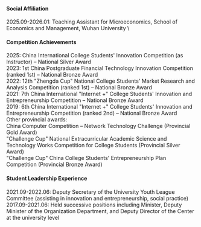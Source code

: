 


#### Social Affiliation
2025.09-2026.01: Teaching Assistant for Microeconomics, School of Economics and Management, Wuhan University \

#### Competition Achievements

2025: China International College Students' Innovation Competition (as Instructor) – National Silver Award \
2023: 1st China Postgraduate Financial Technology Innovation Competition (ranked 1st) – National Bronze Award \
2022: 12th "Zhengda Cup" National College Students' Market Research and Analysis Competition (ranked 1st) – National Bronze Award \
2021: 7th China International "Internet +" College Students' Innovation and Entrepreneurship Competition – National Bronze Award \
2019: 6th China International "Internet +" College Students' Innovation and Entrepreneurship Competition (ranked 2nd) – National Bronze Award \
Other provincial awards: \
China Computer Competition – Network Technology Challenge (Provincial Gold Award) \
"Challenge Cup" National Extracurricular Academic Science and Technology Works Competition for College Students (Provincial Silver Award) \
"Challenge Cup" China College Students' Entrepreneurship Plan Competition (Provincial Bronze Award) 

#### Student Leadership Experience

2021.09-2022.06: Deputy Secretary of the University Youth League Committee (assisting in innovation and entrepreneurship, social practice) \
2017.09-2021.06: Held successive positions including Minister, Deputy Minister of the Organization Department, and Deputy Director of the Center at the university level